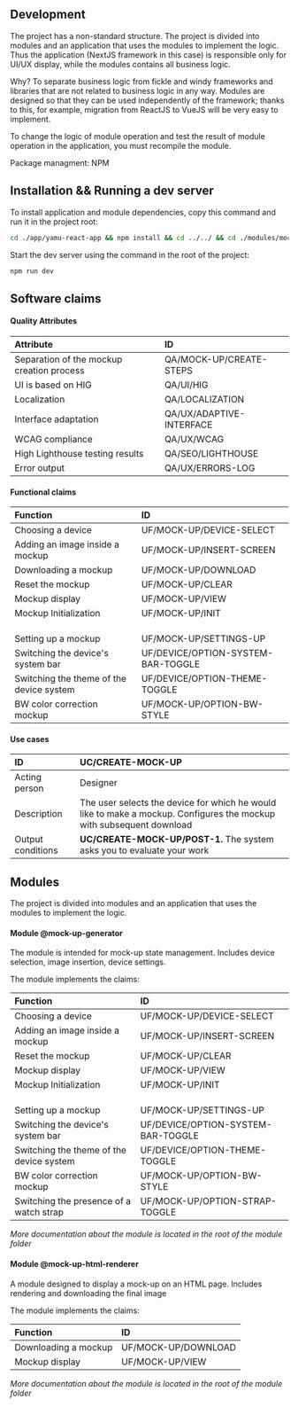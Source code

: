 ## Development

The project has a non-standard structure. The project is divided into modules and an application that uses the modules to implement the logic. Thus the application (NextJS framework in this case) is responsible only for UI/UX display, while the modules contains all business logic.

Why? To separate business logic from fickle and windy frameworks and libraries that are not related to business logic in any way. Modules are designed so that they can be used independently of the framework; thanks to this, for example, migration from ReactJS to VueJS will be very easy to implement.

To change the logic of module operation and test the result of module operation in the application, you must recompile the module.

Package managment: NPM

## Installation && Running a dev server

To install application and module dependencies, copy this command and run it in the project root:

```sh
cd ./app/yamu-react-app && npm install && cd ../../ && cd ./modules/mock-up-html-renderer && npm install && cd ../../ && cd ./modules/mock-up-generator && npm install && cd ../../ && npm install && npm run re-build-modules
```

Start the dev server using the command in the root of the project:

```sh
npm run dev
```

<!-- CLAIMS.md -->

## Software claims

#### Quality Attributes

| Attribute                                 | ID                       |
| :---------------------------------------- | :----------------------- |
| Separation of the mockup creation process | QA/MOCK-UP/CREATE-STEPS  |
| UI is based on HIG                        | QA/UI/HIG                |
| Localization                              | QA/LOCALIZATION          |
| Interface adaptation                      | QA/UX/ADAPTIVE-INTERFACE |
| WCAG compliance                           | QA/UX/WCAG               |
| High Lighthouse testing results           | QA/SEO/LIGHTHOUSE        |
| Error output                              | QA/UX/ERRORS-LOG         |

#### Functional claims

| Function                                 | ID                                 |
| :--------------------------------------- | :--------------------------------- |
| Choosing a device                        | UF/MOCK-UP/DEVICE-SELECT           |
| Adding an image inside a mockup          | UF/MOCK-UP/INSERT-SCREEN           |
| Downloading a mockup                     | UF/MOCK-UP/DOWNLOAD                |
| Reset the mockup                         | UF/MOCK-UP/CLEAR                   |
| Mockup display                           | UF/MOCK-UP/VIEW                    |
| Mockup Initialization                    | UF/MOCK-UP/INIT                    |
| <br /> Setting up a mockup               | <br /> UF/MOCK-UP/SETTINGS-UP      |
| Switching the device's system bar        | UF/DEVICE/OPTION-SYSTEM-BAR-TOGGLE |
| Switching the theme of the device system | UF/DEVICE/OPTION-THEME-TOGGLE      |
| BW color correction mockup               | UF/MOCK-UP/OPTION-BW-STYLE         |

#### Use cases

| ID                | UC/CREATE-MOCK-UP                                                                                                    |
| :---------------- | :------------------------------------------------------------------------------------------------------------------- |
| Acting person     | Designer                                                                                                             |
| Description       | The user selects the device for which he would like to make a mockup. Configures the mockup with subsequent download |
| Output conditions | **UC/CREATE-MOCK-UP/POST-1.** The system asks you to evaluate your work                                              |

<!-- END OF CLAIMS.md -->

## Modules

The project is divided into modules and an application that uses the modules to implement the logic.

#### Module @mock-up-generator

The module is intended for mock-up state management. Includes device selection, image insertion, device settings.

The module implements the claims:

| Function                                 | ID                                 |
| :--------------------------------------- | :--------------------------------- |
| Choosing a device                        | UF/MOCK-UP/DEVICE-SELECT           |
| Adding an image inside a mockup          | UF/MOCK-UP/INSERT-SCREEN           |
| Reset the mockup                         | UF/MOCK-UP/CLEAR                   |
| Mockup display                           | UF/MOCK-UP/VIEW                    |
| Mockup Initialization                    | UF/MOCK-UP/INIT                    |
| <br /> Setting up a mockup               | <br /> UF/MOCK-UP/SETTINGS-UP      |
| Switching the device's system bar        | UF/DEVICE/OPTION-SYSTEM-BAR-TOGGLE |
| Switching the theme of the device system | UF/DEVICE/OPTION-THEME-TOGGLE      |
| BW color correction mockup               | UF/MOCK-UP/OPTION-BW-STYLE         |
| Switching the presence of a watch strap  | UF/MOCK-UP/OPTION-STRAP-TOGGLE     |

_More documentation about the module is located in the root of the module folder_

#### Module @mock-up-html-renderer

A module designed to display a mock-up on an HTML page. Includes rendering and downloading the final image

The module implements the claims:

| Function             | ID                  |
| :------------------- | :------------------ |
| Downloading a mockup | UF/MOCK-UP/DOWNLOAD |
| Mockup display       | UF/MOCK-UP/VIEW     |

_More documentation about the module is located in the root of the module folder_
